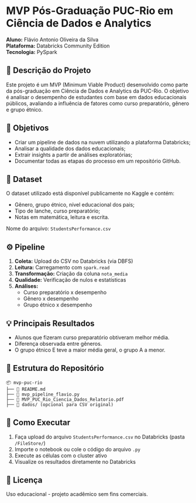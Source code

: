 # MVP Pós-Graduação PUC-Rio em Ciência de Dados e Analytics

**Aluno:** Flávio Antonio Oliveira da Silva  
**Plataforma:** Databricks Community Edition  
**Tecnologia:** PySpark

## 📘 Descrição do Projeto

Este projeto é um MVP (Minimum Viable Product) desenvolvido como parte da pós-graduação em Ciência de Dados e Analytics da PUC-Rio. O objetivo é analisar o desempenho de estudantes com base em dados educacionais públicos, avaliando a influência de fatores como curso preparatório, gênero e grupo étnico.

## 🎯 Objetivos

- Criar um pipeline de dados na nuvem utilizando a plataforma Databricks;
- Analisar a qualidade dos dados educacionais;
- Extrair insights a partir de análises exploratórias;
- Documentar todas as etapas do processo em um repositório GitHub.

## 🧩 Dataset

O dataset utilizado está disponível publicamente no Kaggle e contém:
- Gênero, grupo étnico, nível educacional dos pais;
- Tipo de lanche, curso preparatório;
- Notas em matemática, leitura e escrita.

Nome do arquivo: `StudentsPerformance.csv`

## ⚙️ Pipeline

1. **Coleta:** Upload do CSV no Databricks (via DBFS)
2. **Leitura:** Carregamento com `spark.read`
3. **Transformação:** Criação da coluna `nota_media`
4. **Qualidade:** Verificação de nulos e estatísticas
5. **Análises:**
   - Curso preparatório x desempenho
   - Gênero x desempenho
   - Grupo étnico x desempenho

## 💡 Principais Resultados

- Alunos que fizeram curso preparatório obtiveram melhor média.
- Diferença observada entre gêneros.
- O grupo étnico E teve a maior média geral, o grupo A a menor.

## 📂 Estrutura do Repositório

```
📦 mvp-puc-rio
├── 📄 README.md
├── 📄 mvp_pipeline_flavio.py
├── 📄 MVP_PUC_Rio_Ciencia_Dados_Relatorio.pdf
├── 📁 dados/ (opcional para CSV original)
```

## 🚀 Como Executar

1. Faça upload do arquivo `StudentsPerformance.csv` no Databricks (pasta `/FileStore/`)
2. Importe o notebook ou cole o código do arquivo `.py`
3. Execute as células com o cluster ativo
4. Visualize os resultados diretamente no Databricks

## 📝 Licença

Uso educacional - projeto acadêmico sem fins comerciais.

